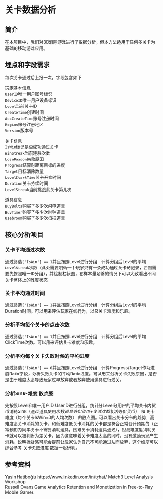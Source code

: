 # 关卡数据分析

## 简介
在本项目中，我们对3D消除游戏进行了数据分析，但本方法适用于任何多关卡为基础的移动游戏应用。

## 埋点和字段需求
每次关卡通过后上报一次，字段包含如下

玩家基本信息  
```UserID```唯一用户账号标识  
```DeviceID```唯一用户设备标识  
```Level```当前关卡ID  
```CreateTime```创建时间  
```AccCreateTime```账号注册时间  
```Region```账号注册地区  
```Version```版本号  

关卡信息  
```IsWin```标记是否成功通过关卡  
```WinStreak```当前连胜次数  
```LoseReason```失败原因  
```Progress```结算时距离目标的进度  
```Target```目标消除数量  
```LevelStartTime```关卡开始时间  
```Duration```关卡持续时间  
```LevelStreak```当前挑战此关卡第几次  

道具信息  
```BuyBolts```购买了多少次闪电道具  
```BuyTimer```购买了多少次时钟道具  
```Usebroom```购买了多少次扫把道具  

## 核心分析项目

### 关卡平均通过次数
通过筛选```['IsWin'] == 1```并且按照Level进行分组，计算分组后Level的平均```LevelStreak```次数（此处需要明确一个玩家只有一条成功通过关卡的记录，否则需要先按照唯一ID分组），并绘制柱状图，在样本量足够的情况下可以大致看出不同关卡整体上的难度状态

### 关卡平均通过时间
通过筛选```['IsWin'] == 1```并且按照Level进行分组，计算分组后Level的平均Duration时间。可以用来评估玩家在线行为，以及关卡难度和乐趣。

### 分析平均每个关卡的点击次数
通过筛选```['IsWin'] == 1```并且按照Level进行分组，计算分组后Level的平均ClickTime次数。可以用来评估关卡难度和乐趣。

### 分析平均每个关卡失败时候的平均进度
通过筛选```['IsWin'] == 0```并且按照Level进行分组，计算Progress/Target作为进度Ratio字段，分析失败关卡的平均Ratio进度。可以用来分析关卡失败原因，是否是由于难度太高导致玩家过早放弃或者放弃使用道具进行过关。

### 分析Sink-难度 散点图
先按照Level和唯一用户ID UserID进行分组，统计分Level分用户的平均关卡内货币消耗Sink（通过道具使用次数*道具等价货币+复活次数*复活等价货币） 和 关卡难度（每个关卡IsWin=0的人均次数） 的散点图。可以看出关卡分布的趋势，高难度高关卡消耗的关卡，和低难度低关卡消耗的关卡都是符合正常设计预期的（正常预期为简单关卡不需要消耗道具，困难关卡消耗道具通过），但高难度低消耗关卡就可以被判断为差关卡，因为这意味着关卡难度太高的同时，没有激励玩家产生消耗，说明挫折感可能会提前让玩家认为自己不可能通过从而放弃，这个维度可以综合参考 关卡失败进度 数据一起研判。

## 参考资料
Yasin Hatiboğlu  https://www.linkedin.com/in/tyhat/ Match3 Level Analysis Workshop  
Russell Ovans  Game Analytics Retention and Monetization in Free-to-Play Mobile Games
